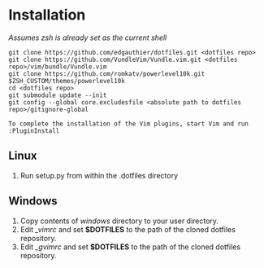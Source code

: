 Installation
============

*Assumes zsh is already set as the current shell*

    git clone https://github.com/edgauthier/dotfiles.git <dotfiles repo>
    git clone https://github.com/VundleVim/Vundle.vim.git <dotfiles repo>/vim/bundle/Vundle.vim
    git clone https://github.com/romkatv/powerlevel10k.git $ZSH_CUSTOM/themes/powerlevel10k
    cd <dotfiles repo>
    git submodule update --init
    git config --global core.excludesfile <absolute path to dotfiles repo>/gitignore-global
    
    To complete the installation of the Vim plugins, start Vim and run :PluginInstall

Linux
-----

1. Run setup.py from within the .dotfiles directory

Windows
-------

1. Copy contents of *windows* directory to your user directory.
1. Edit *_vimrc* and set **$DOTFILES** to the path of the cloned dotfiles repository.
1. Edit *_gvimrc* and set **$DOTFILES** to the path of the cloned dotfiles repository.
